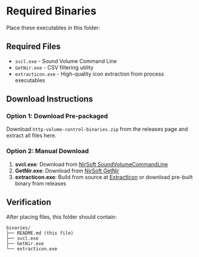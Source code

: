 # Required Binaries

Place these executables in this folder:

## Required Files
- `svcl.exe` - Sound Volume Command Line
- `GetNir.exe` - CSV filtering utility  
- `extracticon.exe` - High-quality icon extraction from process executables

## Download Instructions

### Option 1: Download Pre-packaged
Download `http-volume-control-binaries.zip` from the releases page and extract all files here.

### Option 2: Manual Download
1. **svcl.exe**: Download from [NirSoft SoundVolumeCommandLine](https://www.nirsoft.net/utils/sound_volume_command_line.html)
2. **GetNir.exe**: Download from [NirSoft GetNir](https://www.nirsoft.net/utils/getnir.html)
3. **extracticon.exe**: Build from source at [ExtractIcon](https://github.com/bezalel6/ExtractIcon) or download pre-built binary from releases

## Verification
After placing files, this folder should contain:
```
binaries/
├── README.md (this file)
├── svcl.exe
├── GetNir.exe
└── extracticon.exe
```